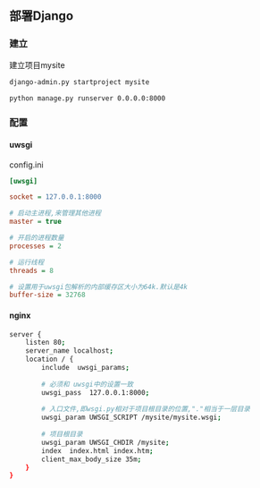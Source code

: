 <!--
 * @Description: 
 * @Version: 1.0
 * @Author: DaLao
 * @Email: dalao_li@163.com
 * @Date: 2021-02-03 13:54:04
 * @LastEditors: DaLao
 * @LastEditTime: 2022-07-03 00:39:39
-->

## 部署Django


### 建立


建立项目mysite

```sh
django-admin.py startproject mysite

python manage.py runserver 0.0.0.0:8000
```

### 配置


#### uwsgi

config.ini

```ini
[uwsgi]

socket = 127.0.0.1:8000

# 启动主进程,来管理其他进程
master = true

# 开启的进程数量
processes = 2

# 运行线程
threads = 8

# 设置用于uwsgi包解析的内部缓存区大小为64k.默认是4k
buffer-size = 32768
```


#### nginx


```sh
server {
    listen 80;
    server_name localhost;
    location / {
        include  uwsgi_params;
        
        # 必须和 uwsgi中的设置一致
        uwsgi_pass  127.0.0.1:8000;
        
        # 入口文件,即wsgi.py相对于项目根目录的位置,"."相当于一层目录
        uwsgi_param UWSGI_SCRIPT /mysite/mysite.wsgi;
        
        # 项目根目录
        uwsgi_param UWSGI_CHDIR /mysite;
        index  index.html index.htm;
        client_max_body_size 35m;
    }
}
```